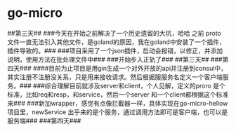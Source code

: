 # go-micro
##第三天##
###今天在开始之前解决了一个历史遗留的大坑，哈哈 之前 proto 文件一直无法引入其他文件，是goland的原因，我在goland中安装了一个插件，插件导致的。###
###项目采用了一个json插件，启动会报错，以修正，并添加说明，使用方法在批处理文件中###
###开始步入正轨了###
##第三天##
###第四天###
####目前为止项目是用gin生成一个对外开放的api并注册到consul中，其实注册不注册没关系，只是用来接收请求。然后根据服服务名定义一个客户端服务。###
###综合理解目前就涉及server和client，个人见解，定义的proro 是个标准，比如req和resp，和service，然后一个server 和一个client都根据这个标准来###
###新加wrapper，感觉有点像拦截器一样，具体实现在go-micro-hellow项目里，newService 出乎来的是个服务，通过调用方法即可是客户端，也可以是服务端###
###第四天###
